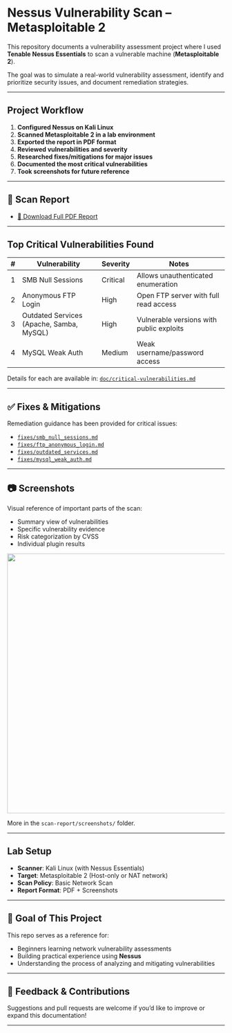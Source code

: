 # Nessus Vulnerability Scan – Metasploitable 2

This repository documents a vulnerability assessment project where I used **Tenable Nessus Essentials** to scan a vulnerable machine (**Metasploitable 2**).

The goal was to simulate a real-world vulnerability assessment, identify and prioritize security issues, and document remediation strategies.

---

## Project Workflow

1. **Configured Nessus on Kali Linux**
2. **Scanned Metasploitable 2 in a lab environment**
3. **Exported the report in PDF format**
4. **Reviewed vulnerabilities and severity**
5. **Researched fixes/mitigations for major issues**
6. **Documented the most critical vulnerabilities**
7. **Took screenshots for future reference**

---

## 🧾 Scan Report

- [📄 Download Full PDF Report](scan-report/nessus_scan_report.pdf)

---

##  Top Critical Vulnerabilities Found

| # | Vulnerability | Severity | Notes |
|--|---------------|----------|-------|
| 1 | SMB Null Sessions | Critical | Allows unauthenticated enumeration |
| 2 | Anonymous FTP Login | High | Open FTP server with full read access |
| 3 | Outdated Services (Apache, Samba, MySQL) | High | Vulnerable versions with public exploits |
| 4 | MySQL Weak Auth | Medium | Weak username/password access |

Details for each are available in: [`doc/critical-vulnerabilities.md`](doc/critical-vulnerabilities.md)

---

## ✅ Fixes & Mitigations

Remediation guidance has been provided for critical issues:

- [`fixes/smb_null_sessions.md`](fixes/smb_null_sessions.md)
- [`fixes/ftp_anonymous_login.md`](fixes/ftp_anonymous_login.md)
- [`fixes/outdated_services.md`](fixes/outdated_services.md)
- [`fixes/mysql_weak_auth.md`](fixes/mysql_weak_auth.md)

---

## 📷 Screenshots

Visual reference of important parts of the scan:

- Summary view of vulnerabilities
- Specific vulnerability evidence
- Risk categorization by CVSS
- Individual plugin results

<img src="scan-report/screenshots/summary.png" width="600"/>

More in the `scan-report/screenshots/` folder.

---

##  Lab Setup

- **Scanner**: Kali Linux (with Nessus Essentials)
- **Target**: Metasploitable 2 (Host-only or NAT network)
- **Scan Policy**: Basic Network Scan
- **Report Format**: PDF + Screenshots

---

## 🎯 Goal of This Project

This repo serves as a reference for:
- Beginners learning network vulnerability assessments
- Building practical experience using **Nessus**
- Understanding the process of analyzing and mitigating vulnerabilities

---

## 💬 Feedback & Contributions

Suggestions and pull requests are welcome if you’d like to improve or expand this documentation!

---
